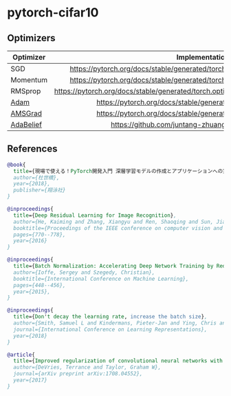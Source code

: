 # pytorch-cifar10

## Optimizers
|Optimizer|Implementation|
|----|:----:|
|SGD|https://pytorch.org/docs/stable/generated/torch.optim.SGD.html#torch.optim.SGD|
|Momentum|https://pytorch.org/docs/stable/generated/torch.optim.SGD.html#torch.optim.SGD|
|RMSprop|https://pytorch.org/docs/stable/generated/torch.optim.RMSprop.html#torch.optim.RMSprop|
|[Adam](https://arxiv.org/abs/1412.6980)|https://pytorch.org/docs/stable/generated/torch.optim.Adam.html|
|[AMSGrad](https://arxiv.org/abs/1904.09237)|https://pytorch.org/docs/stable/generated/torch.optim.Adam.html|
|[AdaBelief](https://arxiv.org/abs/2010.07468)|https://github.com/juntang-zhuang/Adabelief-Optimizer|

## References
```bibtex
@book{
  title={現場で使える！PyTorch開発入門 深層学習モデルの作成とアプリケーションへの実装},
  author={杜世橋},
  year={2018},
  publisher={翔泳社}
}

@inproceedings{
  title={Deep Residual Learning for Image Recognition},
  author={He, Kaiming and Zhang, Xiangyu and Ren, Shaoqing and Sun, Jian},
  booktitle={Proceedings of the IEEE conference on computer vision and pattern recognition},
  pages={770--778},
  year={2016}
}

@inproceedings{
  title={Batch Normalization: Accelerating Deep Network Training by Reducing Internal Covariate Shift},
  author={Ioffe, Sergey and Szegedy, Christian},
  booktitle={International Conference on Machine Learning},
  pages={448--456},
  year={2015},
}

@inproceedings{
  title={Don't decay the learning rate, increase the batch size},
  author={Smith, Samuel L and Kindermans, Pieter-Jan and Ying, Chris and Le, Quoc V},
  journal={International Conference on Learning Representations},
  year={2018}
}

@article{
  title={Improved regularization of convolutional neural networks with cutout},
  author={DeVries, Terrance and Taylor, Graham W},
  journal={arXiv preprint arXiv:1708.04552},
  year={2017}
}
```
